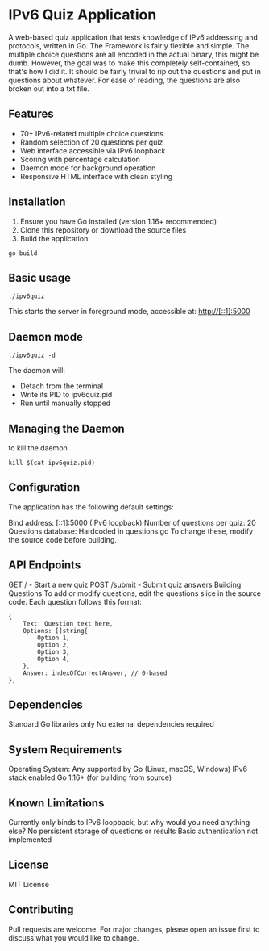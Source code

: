 # IPv6 Quiz Application

A web-based quiz application that tests knowledge of IPv6 addressing and protocols, written in Go.
The Framework is fairly flexible and simple. The multiple choice questions are all encoded in the actual binary, this might be dumb. However, the goal
was to make this completely self-contained, so that's how I did it. It should be fairly trivial to rip out the questions and put in questions about whatever.
For ease of reading, the questions are also broken out into a txt file.
## Features

- 70+ IPv6-related multiple choice questions
- Random selection of 20 questions per quiz
- Web interface accessible via IPv6 loopback
- Scoring with percentage calculation
- Daemon mode for background operation
- Responsive HTML interface with clean styling

## Installation

1. Ensure you have Go installed (version 1.16+ recommended)
2. Clone this repository or download the source files
3. Build the application:

```
go build
```

## Basic usage 

```
./ipv6quiz
```

This starts the server in foreground mode, accessible at:
[http://[::1]:5000](http://[::1]:5000)

## Daemon mode

```
./ipv6quiz -d
```

The daemon will:
- Detach from the terminal
- Write its PID to ipv6quiz.pid
- Run until manually stopped

## Managing the Daemon

to kill the daemon

```
kill $(cat ipv6quiz.pid)
```

## Configuration
The application has the following default settings:

Bind address: [::1]:5000 (IPv6 loopback)
Number of questions per quiz: 20
Questions database: Hardcoded in questions.go
To change these, modify the source code before building.

## API Endpoints
GET / - Start a new quiz
POST /submit - Submit quiz answers
Building Questions
To add or modify questions, edit the questions slice in the source code. Each question follows this format:

```
{
    Text: Question text here,
    Options: []string{
        Option 1,
        Option 2,
        Option 3,
        Option 4,
    },
    Answer: indexOfCorrectAnswer, // 0-based
},
```

## Dependencies
Standard Go libraries only
No external dependencies required

## System Requirements
Operating System: Any supported by Go (Linux, macOS, Windows)
IPv6 stack enabled
Go 1.16+ (for building from source)

## Known Limitations
Currently only binds to IPv6 loopback, but why would you need anything else?
No persistent storage of questions or results
Basic authentication not implemented

## License

MIT License

## Contributing
Pull requests are welcome. For major changes, please open an issue first to discuss what you would like to change.
